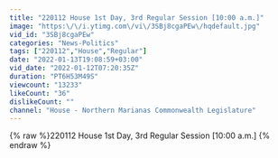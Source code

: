 ```yaml
---
title: "220112 House 1st Day, 3rd Regular Session [10:00 a.m.]"
image: "https:\/\/i.ytimg.com\/vi\/3SBj8cgaPEw\/hqdefault.jpg"
vid_id: "3SBj8cgaPEw"
categories: "News-Politics"
tags: ["220112","House","Regular"]
date: "2022-01-13T19:08:59+03:00"
vid_date: "2022-01-12T07:20:35Z"
duration: "PT6H53M49S"
viewcount: "13233"
likeCount: "36"
dislikeCount: ""
channel: "House - Northern Marianas Commonwealth Legislature"
---
```

{% raw %}220112 House 1st Day, 3rd Regular Session [10:00 a.m.] {% endraw %}
